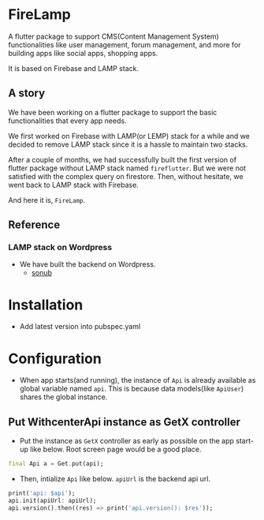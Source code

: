 # FireLamp

A flutter package to support CMS(Content Management System) functionalities like user management, forum management, and more for building apps like social apps, shopping apps.

It is based on Firebase and LAMP stack.

## A story

We have been working on a flutter package to support the basic functionalities that every app needs.

We first worked on Firebase with LAMP(or LEMP) stack for a while and we decided to remove LAMP stack since it is a hassle to maintain two stacks.

After a couple of months, we had successfully built the first version of flutter package without LAMP stack named `fireflutter`. But we were not satisfied with the complex query on firestore. Then, without hesitate, we went back to LAMP stack with Firebase.

And here it is, `FireLamp`.

## Reference

### LAMP stack on Wordpress

- We have built the backend on Wordpress.
  - [sonub](https://github.com/thruthesky/sonub)

# Installation

- Add latest version into pubspec.yaml

# Configuration

- When app starts(and running), the instance of `Api` is already available as global variable named `api`. This is because data models(like `ApiUser`) shares the global instance.

## Put WithcenterApi instance as GetX controller

- Put the instance as `GetX` controller as early as possible on the app start-up like below. Root screen page would be a good place.

```dart
final Api a = Get.put(api);
```

- Then, intialize `Api` like below. `apiUrl` is the backend api url.

```dart
print('api: $api');
api.init(apiUrl: apiUrl);
api.version().then((res) => print('api.version(): $res'));
```
